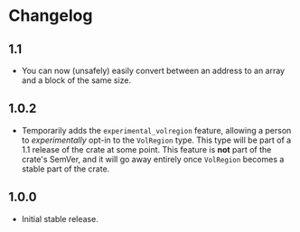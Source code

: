 # Changelog

## 1.1

* You can now (unsafely) easily convert between an address to an array and a
  block of the same size.

## 1.0.2

* Temporarily adds the `experimental_volregion` feature, allowing a person to
  *experimentally* opt-in to the `VolRegion` type. This type will be part of a
  1.1 release of the crate at some point. This feature is **not** part of the
  crate's SemVer, and it will go away entirely once `VolRegion` becomes a stable
  part of the crate.

## 1.0.0

* Initial stable release.
